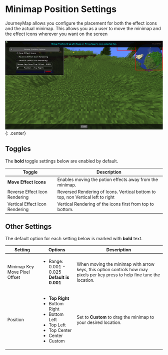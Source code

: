 # **Minimap Position Settings**

JourneyMap allows you configure the placement for both the effect icons and the actual minimap. This allows you as a user to move the minimap and the effect icons wherever you want on the screen

![Minimap-Position](../../img/settings/client/minimap-position.png){: .center}

## **Toggles**

The **bold** toggle settings below are enabled by default.

| Toggle                         | Description                                                                    |
|--------------------------------|--------------------------------------------------------------------------------|
| **Move Effect Icons**          | Enables moving the potion effects away from the minimap.                       |
| Reverse Effect Icon Rendering  | Reversed Rendering of Icons. Vertical bottom to top, non Vertical left to right |
| Vertical Effect Icon Rendering | Vertical Rendering of the icons first from top to bottom.                      |

## **Other Settings**

The default option for each setting below is marked with **bold** text.

| Setting                       | Options                                                                                                                                    | Description                                                                                                                |
|-------------------------------|--------------------------------------------------------------------------------------------------------------------------------------------|----------------------------------------------------------------------------------------------------------------------------|
| Minimap Key Move Pixel Offset | <ul><li>Range: 0.001 - 0.025 <br>**Default is 0.001**</li></ul>                                                                               | When moving the minimap with arrow keys, this option controls how may pixels per key press to help fine tune the location. |
| Position                      | <ul><li>**Top Right**</li><li>Bottom Right</li><li>Bottom Left</li><li>Top Left</li><li>Top Center</li><li>Center</li><li>Custom</li></ul> | Set to **Custom** to drag the minimap to your desired location.                                                                          |
